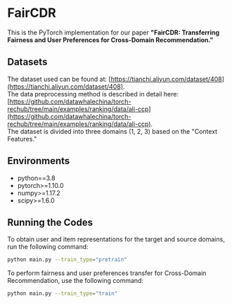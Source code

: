 # FairCDR

This is the PyTorch implementation for our paper **"FairCDR: Transferring Fairness and User Preferences for Cross-Domain Recommendation."**

## Datasets

The dataset used can be found at: [https://tianchi.aliyun.com/dataset/408](https://tianchi.aliyun.com/dataset/408).  
The data preprocessing method is described in detail here: [https://github.com/datawhalechina/torch-rechub/tree/main/examples/ranking/data/ali-ccp](https://github.com/datawhalechina/torch-rechub/tree/main/examples/ranking/data/ali-ccp).  
The dataset is divided into three domains (1, 2, 3) based on the "Context Features."

## Environments
* python==3.8
* pytorch>=1.10.0
* numpy>=1.17.2
* scipy>=1.6.0


## Running the Codes

To obtain user and item representations for the target and source domains, run the following command:  
```bash
python main.py --train_type="pretrain"
```
To perform fairness and user preferences transfer for Cross-Domain Recommendation, use the following command:
```bash
python main.py --train_type="train"
```
